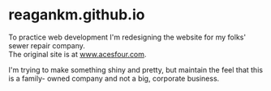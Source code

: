 # reagankm.github.io
To practice web development I'm redesigning the website for my folks' sewer repair company.  
The original site is at www.acesfour.com.

I'm trying to make something shiny and pretty, but maintain the feel that this is a family-
owned company and not a big, corporate business.
